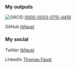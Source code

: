 ### My outputs
![ORCID](https://orcid.org/sites/default/files/images/orcid_16x16.png) [0000-0003-0715-4419](https://orcid.org/0000-0003-0715-4419)

GitHub [tbfaust](https://github.com/tbfaust)

### My social
Twitter [tbfaust](https://twitter.com/tbfaust)

LinkedIn [Thomas Faust](https://www.linkedin.com/in/thomasbfaust/)
